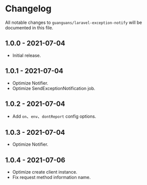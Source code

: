 # Changelog

All notable changes to `guanguans/laravel-exception-notify` will be documented in this file.

## 1.0.0 - 2021-07-04

* Initial release.

## 1.0.1 - 2021-07-04

* Optimize Notifier.
* Optimize SendExceptionNotification job.

## 1.0.2 - 2021-07-04

* Add `on`、`env`、`dontReport` config options.

## 1.0.3 - 2021-07-04

* Optimize Notifier.


## 1.0.4 - 2021-07-06

* Optimize create client instance.
* Fix request method information name.
